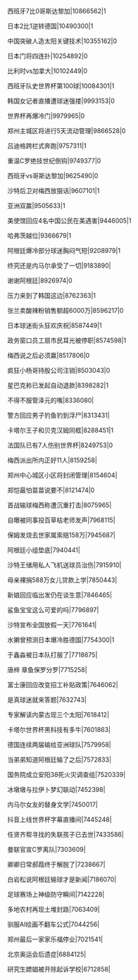 西班牙7比0哥斯达黎加|10866562|1

日本2比1逆转德国|10490300|1

中国突破人造太阳关键技术|10355162|0

日本门将四连扑|10254892|0

比利时vs加拿大|10102449|0

西班牙队史世界杯第100球|10084301|1

韩国女记者直播遭球迷强搂|9993153|0

世界杯再爆冷门|9979965|0

郑州主城区将进行5天流动管理|9866528|0

吕迪格跨栏式奔跑|9757311|1

重温C罗绝技世纪倒钩|9749377|0

西班牙vs哥斯达黎加|9625490|0

沙特后卫对梅西放狠话|9607101|1

亚洲双赢|9505633|1

美使馆回应4名中国公民在美遇害|9446005|1

哈弗茨越位|9366679|1

阿根廷爆冷部分球迷胸闷气短|9208979|1

终究还是内马尔承受了一切|9183890|

谢谢阿根廷|8926974|0

压力来到了韩国这边|8762363|1

张兰卖酸辣粉销售额超6000万|8596217|0

日本球迷街头狂欢庆祝|8587449|1

政务窗口员工扇市民耳光被停职|8574598|1

梅西说之后必须赢|8517806|0

疯狂小杨哥持股公司注销|8503043|0

星巴克称已发起自动退款|8398282|1

不得不服管泽元的嘴|8336080|

警方回应男子钓鱼钓到浮尸|8313431|

卡塔尔王子和贝克汉姆同框|8288451|1

法国队已有7人伤别世界杯|8249753|0

梅西派出所内正好11人|8159258|

郑州中心城区小区将封闭管理|8154604|

郑恺最怕苗苗说要不|8121474|0

首战输球梅西称遭沉重打击|8075965|

自曝被同事投百草枯老师发声|7968115|

保姆发烧去世家属索赔158万|7945687|

阿根廷小组垫底|7940441|

沙特王储用私人飞机送球员治伤|7915910|

母亲裸捐588万女儿贷款上学|7850443|

新娘回应临出发仍在谈生意|7846465|

鲨鱼宝宝这么可爱的吗|7796897|

沙特宣布全国放假一天|7761641|

水獭曾预测日本爆冷胜德国|7754300|1

于鑫淼被日本队打服了|7718675|

唐梓 章鱼保罗分罗|7715258|

富士康回应改变招工补贴政策|7646062|

是真球迷就来答题|7632743|

专家解读内蒙古现三个太阳|7618412|

卡塔尔世界杯黑科技有多牛|7601863|

德国连续两届输给亚洲球队|7579958|

当弟弟知道阿根廷输了之后|7572833|

国务院成立安阳38死火灾调查组|7520339|

冰墩墩与拉伊卜梦幻联动|7452398|

内马尔女友的替身文学|7450017|

抖音上线世界杯字幕直播间|7445248|

任贤齐帮寻找的失联孩子已去世|7433586|

曼联官宣C罗离队|7303609|

卿卿日常郝葭终于解脱了|7238667|

白岩松说阿根廷输球才是新闻|7186070|

足球赛场上神级防守瞬间|7142228|

多地农村再现土堆封路|7063409|

驯服AI绘画不翻车公式|7044256|

郑州最后一家家乐福停业|7021541|

北京奥运会后遗症|6884125|

研究生嫖娼被开除起诉学校|6712858|

